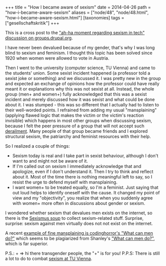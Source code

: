 +++
title = "How I became aware of sexism"
date = 2014-04-26
path = "how-i-became-aware-sexism"
aliases = ["node/48", "node/48.html", "how-i-became-aware-sexism.html"]
[taxonomies]
tags = ["gesellschaftskritik"]
+++

This is a cross post to the <a href="http://groups.drupal.org/node/419973">"ah-ha moment regarding sexism in tech" discussion on groups.drupal.org</a>.

I have never been devalued because of my gender, that's why I was long blind to sexism and feminism. I thought this topic has been solved since 1920 when women were allowed to vote in Austria.<!-- more -->

Then I went to the university (computer science, TU Vienna) and came to the students' union. Some sexist incident happened (a professor told a sexist joke or something) and we discussed it. I was pretty new in the group and expected an exchange of opinions how the professor could have really meant it or explanations why this was not sexist at all. Instead, the whole group (men+ and women+) fully acknowledged that this was a sexist incident and merely discussed how it was sexist and what could be done about it. I was stumped - this was so different that I actually had to listen to their well-worded points. I refrained from adding my usual "mansplaining" (applying flawed logic that makes the victim or the victim's reaction invisible) which happens in most other groups when discussing sexism, because I felt the peer pressure of a group that will not accept such <a href="http://allysonmwhipple.com/2012/12/28/feminist-friday-derailment-bingo/">derailment</a>. Many people of that group became friends and I explored structural sexism, the patriarchy and feminist resources with their help.

So I realized a couple of things:
* Sexism today is real and I take part in sexist behaviour, although I don't want to and might not be aware of it.
* If I'm called out on sexism I immediately acknowledge that and apologize, even if I don't understand it. Then I try to think and reflect about it. Most of the time there is nothing meaningful left to say, so I resist the urge to defend myself with mansplaining.
* I want women+ to be treated equally, so I'm a feminist. Just saying that out loud helps to identify oneself with the cause. It changed my point of view and my "objectivity", you realize that when you suddenly agree with women+ more often in discussions about gender or sexism.

I wondered whether sexism that devalues men exists on the internet, so there is the <a href="http://sexismus.soup.io/">Sexismus soup</a> to collect sexism-related stuff. Surprise, surprise: sexism against men virtually does not not exist on the internet.

A recent <a href="http://blog.codinghorror.com/what-can-men-do/">example of fine mansplaining is codinghorror's "What can men do?"</a> which seems to be plagiarized from Shanley's <a href="https://medium.com/tech-culture-briefs/a1e93d985af0">"What can men do?"</a>, which is far superior.

P.S.: + => hi there transgender people, the "+" is for you!
P.P.S: There is still a lot to do to combat <a href="http://sburtscher.wordpress.com/2013/10/16/tu-wien-needs-feminism/">sexism at TU Vienna</a>.
        